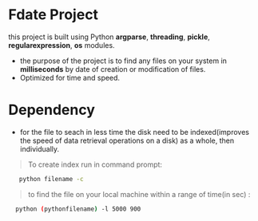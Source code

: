 # Fdate Project
this project is built using Python **argparse**, **threading**, **pickle**, **regularexpression**, **os** modules.
* the purpose of the project is to find any files on your system in **milliseconds** by date of creation or modification of files.
* Optimized for time and speed.

# Dependency
* for the file to seach in less time the disk need to be indexed(improves the speed of data retrieval operations on a disk) as a whole, then individually.

> To create index run in command prompt:
```bash 
   python filename -c
```

> to find the file on your local machine within a range of time(in sec) :
```bash
  python (pythonfilename) -l 5000 900
  ```

